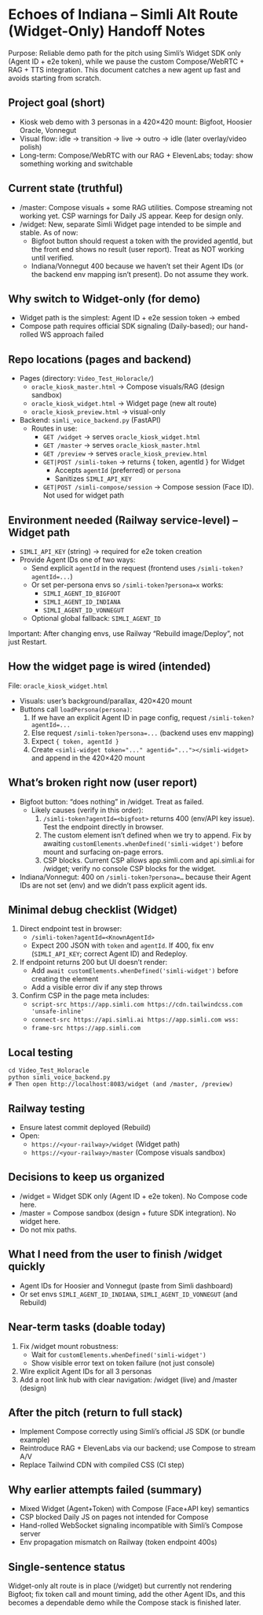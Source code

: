 # Echoes of Indiana – Simli Alt Route (Widget-Only) Handoff Notes

Purpose: Reliable demo path for the pitch using Simli’s Widget SDK only (Agent ID + e2e token), while we pause the custom Compose/WebRTC + RAG + TTS integration. This document catches a new agent up fast and avoids starting from scratch.

## Project goal (short)
- Kiosk web demo with 3 personas in a 420×420 mount: Bigfoot, Hoosier Oracle, Vonnegut
- Visual flow: idle → transition → live → outro → idle (later overlay/video polish)
- Long-term: Compose/WebRTC with our RAG + ElevenLabs; today: show something working and switchable

## Current state (truthful)
- /master: Compose visuals + some RAG utilities. Compose streaming not working yet. CSP warnings for Daily JS appear. Keep for design only.
- /widget: New, separate Simli Widget page intended to be simple and stable. As of now:
  - Bigfoot button should request a token with the provided agentId, but the front end shows no result (user report). Treat as NOT working until verified.
  - Indiana/Vonnegut 400 because we haven’t set their Agent IDs (or the backend env mapping isn’t present). Do not assume they work.

## Why switch to Widget-only (for demo)
- Widget path is the simplest: Agent ID + e2e session token → <simli-widget> embed
- Compose path requires official SDK signaling (Daily-based); our hand-rolled WS approach failed

## Repo locations (pages and backend)
- Pages (directory: `Video_Test_Holoracle/`)
  - `oracle_kiosk_master.html` → Compose visuals/RAG (design sandbox)
  - `oracle_kiosk_widget.html` → Widget page (new alt route)
  - `oracle_kiosk_preview.html` → visual-only
- Backend: `simli_voice_backend.py` (FastAPI)
  - Routes in use:
    - `GET /widget` → serves `oracle_kiosk_widget.html`
    - `GET /master` → serves `oracle_kiosk_master.html`
    - `GET /preview` → serves `oracle_kiosk_preview.html`
    - `GET|POST /simli-token` → returns { token, agentId } for Widget
      - Accepts `agentId` (preferred) or `persona`
      - Sanitizes `SIMLI_API_KEY`
    - `GET|POST /simli-compose/session` → Compose session (Face ID). Not used for widget path

## Environment needed (Railway service-level) – Widget path
- `SIMLI_API_KEY` (string) → required for e2e token creation
- Provide Agent IDs one of two ways:
  - Send explicit `agentId` in the request (frontend 
    uses `/simli-token?agentId=...`)
  - Or set per-persona envs so `/simli-token?persona=x` works:
    - `SIMLI_AGENT_ID_BIGFOOT`
    - `SIMLI_AGENT_ID_INDIANA`
    - `SIMLI_AGENT_ID_VONNEGUT`
  - Optional global fallback: `SIMLI_AGENT_ID`

Important: After changing envs, use Railway “Rebuild image/Deploy”, not just Restart.

## How the widget page is wired (intended)
File: `oracle_kiosk_widget.html`
- Visuals: user’s background/parallax, 420×420 mount
- Buttons call `loadPersona(persona)`:
  1) If we have an explicit Agent ID in page config, request `/simli-token?agentId=...`
  2) Else request `/simli-token?persona=...` (backend uses env mapping)
  3) Expect `{ token, agentId }`
  4) Create `<simli-widget token="..." agentid="..."></simli-widget>` and append in the 420×420 mount

## What’s broken right now (user report)
- Bigfoot button: “does nothing” in /widget. Treat as failed.
  - Likely causes (verify in this order):
    1) `/simli-token?agentId=<bigfoot>` returns 400 (env/API key issue). Test the endpoint directly in browser.
    2) The custom element isn’t defined when we try to append. Fix by awaiting `customElements.whenDefined('simli-widget')` before mount and surfacing on-page errors.
    3) CSP blocks. Current CSP allows app.simli.com and api.simli.ai for /widget; verify no console CSP blocks for the widget.
- Indiana/Vonnegut: 400 on `/simli-token?persona=…` because their Agent IDs are not set (env) and we didn’t pass explicit agent ids.

## Minimal debug checklist (Widget)
1) Direct endpoint test in browser:
   - `/simli-token?agentId=<KnownAgentId>`
   - Expect 200 JSON with `token` and `agentId`. If 400, fix env (`SIMLI_API_KEY`; correct Agent ID) and Redeploy.
2) If endpoint returns 200 but UI doesn’t render:
   - Add `await customElements.whenDefined('simli-widget')` before creating the element
   - Add a visible error div if any step throws
3) Confirm CSP in the page meta includes:
   - `script-src https://app.simli.com https://cdn.tailwindcss.com 'unsafe-inline'`
   - `connect-src https://api.simli.ai https://app.simli.com wss:`
   - `frame-src https://app.simli.com`

## Local testing
```
cd Video_Test_Holoracle
python simli_voice_backend.py
# Then open http://localhost:8083/widget (and /master, /preview)
```

## Railway testing
- Ensure latest commit deployed (Rebuild)
- Open:
  - `https://<your-railway>/widget` (Widget path)
  - `https://<your-railway>/master` (Compose visuals sandbox)

## Decisions to keep us organized
- /widget = Widget SDK only (Agent ID + e2e token). No Compose code here.
- /master = Compose sandbox (design + future SDK integration). No widget here.
- Do not mix paths.

## What I need from the user to finish /widget quickly
- Agent IDs for Hoosier and Vonnegut (paste from Simli dashboard)
- Or set envs `SIMLI_AGENT_ID_INDIANA`, `SIMLI_AGENT_ID_VONNEGUT` (and Rebuild)

## Near-term tasks (doable today)
1) Fix /widget mount robustness:
   - Wait for `customElements.whenDefined('simli-widget')`
   - Show visible error text on token failure (not just console)
2) Wire explicit Agent IDs for all 3 personas
3) Add a root link hub with clear navigation: /widget (live) and /master (design)

## After the pitch (return to full stack)
- Implement Compose correctly using Simli’s official JS SDK (or bundle example)
- Reintroduce RAG + ElevenLabs via our backend; use Compose to stream A/V
- Replace Tailwind CDN with compiled CSS (CI step)

## Why earlier attempts failed (summary)
- Mixed Widget (Agent+Token) with Compose (Face+API key) semantics
- CSP blocked Daily JS on pages not intended for Compose
- Hand-rolled WebSocket signaling incompatible with Simli’s Compose server
- Env propagation mismatch on Railway (token endpoint 400s)

## Single-sentence status
Widget-only alt route is in place (/widget) but currently not rendering Bigfoot; fix token call and mount timing, add the other Agent IDs, and this becomes a dependable demo while the Compose stack is finished later.




